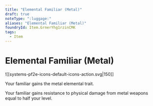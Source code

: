 ```yaml
---
title: "Elemental Familiar (Metal)"
draft: true
noteType: ":luggage:"
aliases: "Elemental Familiar (Metal)"
foundryId: Item.GrnerYhg1rzinCMK
tags:
  - Item
---
```


# Elemental Familiar (Metal)
![[systems-pf2e-icons-default-icons-action.svg|150]]

Your familiar gains the metal elemental trait.

Your familiar gains resistance to physical damage from metal weapons equal to half your level.
